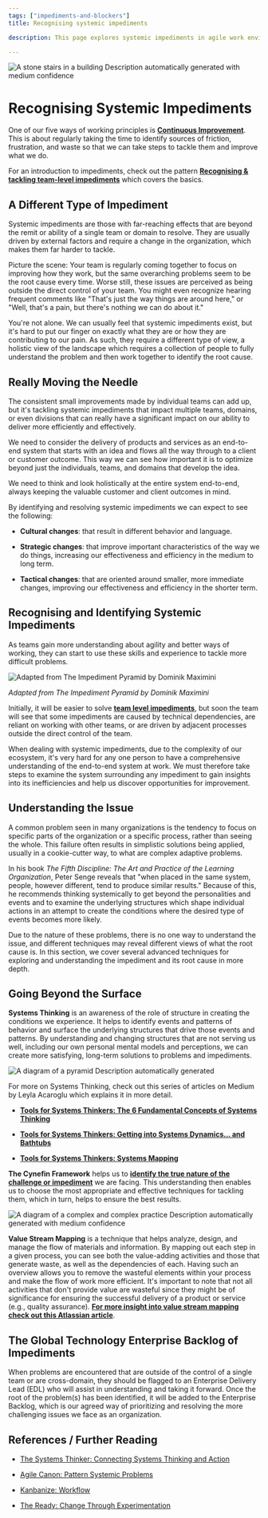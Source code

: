 ```yaml
---
tags: ["impediments-and-blockers"]
title: Recognising systemic impediments

description: This page explores systemic impediments in agile work environments, emphasizing the need for a holistic approach to problem-solving beyond individual teams. It discusses the importance of systems thinking, the Cynefin Framework, and value stream mapping to identify and tackle challenges for more effective product delivery.

---
```


![A stone stairs in a building Description automatically generated with medium confidence](Recognising%20systemic%20impediments_media/media/image1.jpeg)

# Recognising Systemic Impediments



One of our five ways of working principles is [**Continuous Improvement**](cA5DcI8h54ye17yXUNla6w/d88bc27f-dd37-4d04-878e-c46efea9d098.aspx). This is about regularly taking the time to identify sources of friction, frustration, and waste so that we can take steps to tackle them and improve what we do.

For an introduction to impediments, check out the pattern [**Recognising & tackling team-level impediments**](J2yM0atCqqk8E6VdblTQ/b7321862-7a74-40ed-85db-f048e751b21b.aspx) which covers the basics.

## A Different Type of Impediment

Systemic impediments are those with far-reaching effects that are beyond the remit or ability of a single team or domain to resolve. They are usually driven by external factors and require a change in the organization, which makes them far harder to tackle.

Picture the scene: Your team is regularly coming together to focus on improving how they work, but the same overarching problems seem to be the root cause every time. Worse still, these issues are perceived as being outside the direct control of your team. You might even recognize hearing frequent comments like "That's just the way things are around here," or "Well, that's a pain, but there's nothing we can do about it."

You're not alone. We can usually feel that systemic impediments exist, but it's hard to put our finger on exactly what they are or how they are contributing to our pain. As such, they require a different type of view, a holistic view of the landscape which requires a collection of people to fully understand the problem and then work together to identify the root cause.

## Really Moving the Needle

The consistent small improvements made by individual teams can add up, but it's tackling systemic impediments that impact multiple teams, domains, or even divisions that can really have a significant impact on our ability to deliver more efficiently and effectively.

We need to consider the delivery of products and services as an end-to-end system that starts with an idea and flows all the way through to a client or customer outcome. This way we can see how important it is to optimize beyond just the individuals, teams, and domains that develop the idea.

We need to think and look holistically at the entire system end-to-end, always keeping the valuable customer and client outcomes in mind.

By identifying and resolving systemic impediments we can expect to see the following:

- **Cultural changes**: that result in different behavior and language.

- **Strategic changes**: that improve important characteristics of the way we do things, increasing our effectiveness and efficiency in the medium to long term.

- **Tactical changes**: that are oriented around smaller, more immediate changes, improving our effectiveness and efficiency in the shorter term.

## Recognising and Identifying Systemic Impediments

As teams gain more understanding about agility and better ways of working, they can start to use these skills and experience to tackle more difficult problems.

![Adapted from The Impediment Pyramid by Dominik Maximini](Recognising%20systemic%20impediments_media/media/image2.png)

*Adapted from The Impediment Pyramid by Dominik Maximini*

Initially, it will be easier to solve [**team level impediments**](J2yM0atCqqk8E6VdblTQ/b7321862-7a74-40ed-85db-f048e751b21b.aspx), but soon the team will see that some impediments are caused by technical dependencies, are reliant on working with other teams, or are driven by adjacent processes outside the direct control of the team.

When dealing with systemic impediments, due to the complexity of our ecosystem, it's very hard for any one person to have a comprehensive understanding of the end-to-end system at work. We must therefore take steps to examine the system surrounding any impediment to gain insights into its inefficiencies and help us discover opportunities for improvement.

## Understanding the Issue

A common problem seen in many organizations is the tendency to focus on specific parts of the organization or a specific process, rather than seeing the whole. This failure often results in simplistic solutions being applied, usually in a cookie-cutter way, to what are complex adaptive problems.

In his book *The Fifth Discipline: The Art and Practice of the Learning Organization*, Peter Senge reveals that "when placed in the same system, people, however different, tend to produce similar results." Because of this, he recommends thinking systemically to get beyond the personalities and events and to examine the underlying structures which shape individual actions in an attempt to create the conditions where the desired type of events becomes more likely.

Due to the nature of these problems, there is no one way to understand the issue, and different techniques may reveal different views of what the root cause is. In this section, we cover several advanced techniques for exploring and understanding the impediment and its root cause in more depth.

## Going Beyond the Surface

**Systems Thinking** is an awareness of the role of structure in creating the conditions we experience. It helps to identify events and patterns of behavior and surface the underlying structures that drive those events and patterns. By understanding and changing structures that are not serving us well, including our own personal mental models and perceptions, we can create more satisfying, long-term solutions to problems and impediments.

![A diagram of a pyramid Description automatically generated](Recognising%20systemic%20impediments_media/media/image3.jpeg)

For more on Systems Thinking, check out this series of articles on Medium by Leyla Acaroglu which explains it in more detail.

- [**Tools for Systems Thinkers: The 6 Fundamental Concepts of Systems Thinking**](https://medium.com/disruptive-design/tools-for-systems-thinkers-the-6-fundamental-concepts-of-systems-thinking-379cdac3dc6a)

- [**Tools for Systems Thinkers: Getting into Systems Dynamics... and Bathtubs**](https://medium.com/disruptive-design/tools-for-systems-thinkers-getting-into-systems-dynamics-and-bathtubs-1f961f7c4073)

- [**Tools for Systems Thinkers: Systems Mapping**](https://medium.com/disruptive-design/tools-for-systems-thinkers-systems-mapping-2db5cf30ab3a)

**The Cynefin Framework** helps us to [**identify the true nature of the challenge or impediment**](cA5DcI8h54ye17yXUNla6w/b36805f8-cf48-47ce-a831-c885989289d1.aspx) we are facing. This understanding then enables us to choose the most appropriate and effective techniques for tackling them, which in turn, helps to ensure the best results.

![A diagram of a complex and complex practice Description automatically generated with medium confidence](Recognising%20systemic%20impediments_media/media/image4.png)

**Value Stream Mapping** is a technique that helps analyze, design, and manage the flow of materials and information. By mapping out each step in a given process, you can see both the value-adding activities and those that generate waste, as well as the dependencies of each. Having such an overview allows you to remove the wasteful elements within your process and make the flow of work more efficient. It's important to note that not all activities that don't provide value are wasteful since they might be of significance for ensuring the successful delivery of a product or service (e.g., quality assurance). [**For more insight into value stream mapping check out this Atlassian article**](https://www.atlassian.com/continuous-delivery/principles/value-stream-mapping).

## The Global Technology Enterprise Backlog of Impediments

When problems are encountered that are outside of the control of a single team or are cross-domain, they should be flagged to an Enterprise Delivery Lead (EDL) who will assist in understanding and taking it forward. Once the root of the problem(s) has been identified, it will be added to the Enterprise Backlog, which is our agreed way of prioritizing and resolving the more challenging issues we face as an organization.

## References / Further Reading

- [The Systems Thinker: Connecting Systems Thinking and Action](https://thesystemsthinker.com/connecting-systems-thinking-and-action/)

- [Agile Canon: Pattern Systemic Problems](https://agilecanon.com/pattern-systemic-problems/)

- [Kanbanize: Workflow](https://kanbanize.com/agile/project-management/workflow)

- [The Ready: Change Through Experimentation](https://medium.com/the-ready/change-through-experimentation-978429cb99fa)



